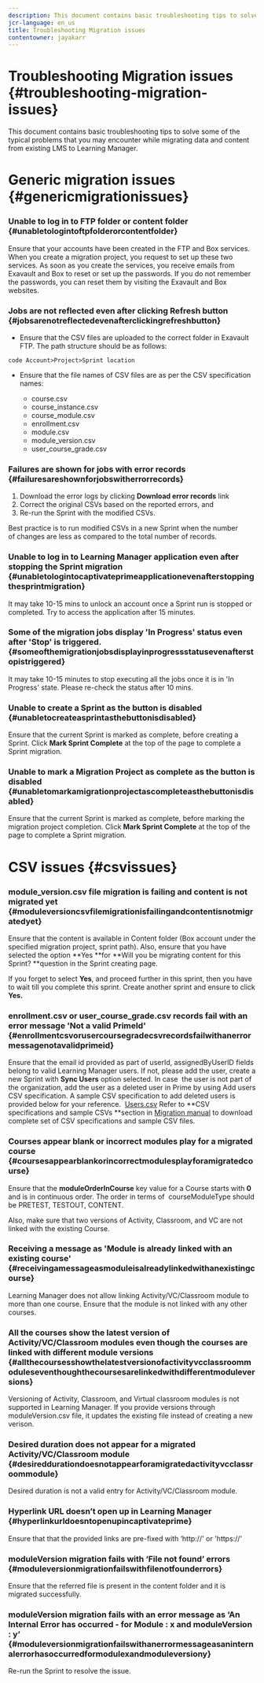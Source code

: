 ```yaml
---
description: This document contains basic troubleshooting tips to solve some of the typical problems that you may encounter while migrating data and content from existing LMS to Learning Manager.
jcr-language: en_us
title: Troubleshooting Migration issues
contentowner: jayakarr
---
```



# Troubleshooting Migration issues {#troubleshooting-migration-issues}

This document contains basic troubleshooting tips to solve some of the typical problems that you may encounter while migrating data and content from existing LMS to Learning Manager.

# Generic migration issues {#genericmigrationissues}

### Unable to log in to FTP folder or content folder {#unabletologintoftpfolderorcontentfolder}

Ensure that your accounts have been created in the FTP and Box services. When you create a migration project, you request to set up these two services. As soon as you create the services, you receive emails from Exavault and Box to reset or set up the passwords. If you do not remember the passwords, you can reset them by visiting the Exavault and Box websites.&nbsp;

### Jobs are not reflected even after clicking Refresh button {#jobsarenotreflectedevenafterclickingrefreshbutton}

* Ensure that the CSV files are uploaded to the correct folder in Exavault FTP. The path structure should be as follows:

`code Account>Project>Sprint location`

* Ensure that the file names of CSV files are as per the CSV specification names:

   * course.csv
   * course_instance.csv
   * course_module.csv
   * enrollment.csv
   * module.csv
   * module_version.csv
   * user_course_grade.csv&nbsp;

### Failures are shown for jobs with error records {#failuresareshownforjobswitherrorrecords}

1. Download the error logs by clicking **Download error records** link
1. Correct the original CSVs based on the reported errors, and
1. Re-run the Sprint with the modified CSVs.

Best practice is to run modified CSVs in a new Sprint when the number of&nbsp;changes are less as compared to the total number of records.

### Unable to log in to Learning Manager application even after stopping the Sprint migration {#unabletologintocaptivateprimeapplicationevenafterstoppingthesprintmigration}

It may take 10-15 mins to unlock an account once a Sprint run is stopped or completed. Try to access the application after 15 minutes.

### Some of the migration jobs display 'In Progress' status even after 'Stop' is triggered. {#someofthemigrationjobsdisplayinprogressstatusevenafterstopistriggered}

It may take 10-15 minutes to stop executing all the jobs once it is in 'In Progress' state. Please re-check the status after 10 mins.&nbsp;

### Unable to create a Sprint as the button is disabled {#unabletocreateasprintasthebuttonisdisabled}

Ensure that the current Sprint is marked as complete, before creating a Sprint. Click **Mark Sprint Complete** at the top of the page to complete a Sprint migration.&nbsp;

### Unable to mark a Migration Project as complete as the button is disabled {#unabletomarkamigrationprojectascompleteasthebuttonisdisabled}

Ensure that the current Sprint is marked as complete, before marking the migration project completion. Click&nbsp;**Mark Sprint Complete**&nbsp;at the top of the page to complete a Sprint migration.&nbsp;

# CSV issues {#csvissues}

### module_version.csv file migration is failing and content is not migrated yet {#moduleversioncsvfilemigrationisfailingandcontentisnotmigratedyet}

Ensure that the content is available in Content folder (Box account under the specified migration project, sprint path). Also, ensure that you have selected the option **Yes **for **Will you be migrating content for this Sprint? **question in the Sprint creating page.&nbsp;

If you forget to select **Yes**, and proceed further in this sprint, then you have to wait till you complete this sprint. Create another sprint and ensure to click **Yes.&nbsp;**

### enrollment.csv or user_course_grade.csv records fail with an error message 'Not a valid PrimeId' {#enrollmentcsvorusercoursegradecsvrecordsfailwithanerrormessagenotavalidprimeid}

Ensure that the email id provided as part of userId, assignedByUserID fields belong to valid Learning Manager users. If not, please add the user, create a new Sprint with **Sync Users** option selected. In case&nbsp; the user is not part of the organization, add the user as a deleted user in Prime by using Add users CSV specification. A sample CSV specification to add deleted users is provided below for your reference.&nbsp;
[Users.csv](/content/dam/help/en/captivate-prime/kb/troubleshooting-migration/jcr:content/main-pars/download_section/download-1/Users.zip) Refer to **CSV specifications and sample CSVs **section in [Migration manual](../integration-admin/feature-summary/migration-manual.md) to download complete set of CSV specifications and sample CSV files.&nbsp;

### Courses appear blank or incorrect modules play for a migrated course {#coursesappearblankorincorrectmodulesplayforamigratedcourse}

Ensure that the **moduleOrderInCourse** key value for a Course starts with **0** and is in continuous order.&nbsp;The order in terms of&nbsp; courseModuleType should be PRETEST, TESTOUT, CONTENT.

Also, make sure that two versions of Activity, Classroom, and VC are not linked with the existing Course.

### Receiving a message as 'Module is already linked with an existing course' {#receivingamessageasmoduleisalreadylinkedwithanexistingcourse}

Learning Manager does not allow linking Activity/VC/Classroom module to more than one course. Ensure that the module is not linked with any other courses.

### All the courses show the latest version of Activity/VC/Classroom modules even though the courses are linked with different module versions {#allthecoursesshowthelatestversionofactivityvcclassroommoduleseventhoughthecoursesarelinkedwithdifferentmoduleversions}

Versioning of Activity, Classroom, and Virtual classroom modules is not supported in Learning Manager. If you provide versions through moduleVersion.csv file, it updates the existing file instead of creating a new verison.&nbsp;

### Desired duration does not appear for a migrated Activity/VC/Classroom module {#desireddurationdoesnotappearforamigratedactivityvcclassroommodule}

Desired duration is not a valid entry for Activity/VC/Classroom module.

### Hyperlink URL doesn’t open up in Learning Manager {#hyperlinkurldoesntopenupincaptivateprime}

Ensure that that the provided links are pre-fixed with ‘http://' or 'https://'

### moduleVersion migration fails with ‘File not found’ errors {#moduleversionmigrationfailswithfilenotfounderrors}

Ensure that the referred file is present in the content folder and it is migrated successfully.

### moduleVersion migration fails with an error message as ‘An Internal Error has occurred - for Module : x and moduleVersion : y’ {#moduleversionmigrationfailswithanerrormessageasaninternalerrorhasoccurredformodulexandmoduleversiony}

Re-run the Sprint to resolve the issue.
